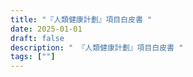 ```yaml
---
title: "『人類健康計劃』項目白皮書 "
date: 2025-01-01
draft: false
description: " 『人類健康計劃』項目白皮書 "
tags: [""]
---
```


<p></p>